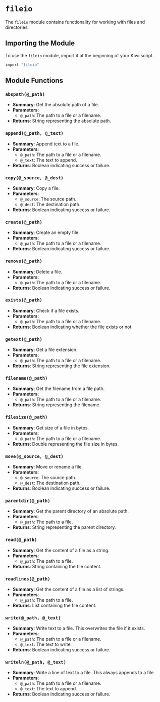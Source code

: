 # `fileio`

The `fileio` module contains functionality for working with files and directories.

## Importing the Module

To use the `fileio` module, import it at the beginning of your Kiwi script.

```ruby
import "fileio"
```

## Module Functions

### `abspath(@_path)`

- **Summary**: Get the absolute path of a file.
- **Parameters**:
  - `@_path`: The path to a file or a filename.
- **Returns**: String representing the absolute path.

### `append(@_path, @_text)`

- **Summary**: Append text to a file.
- **Parameters**:
  - `@_path`: The path to a file or a filename.
  - `@_text`: The text to append.
- **Returns**: Boolean indicating success or failure.

### `copy(@_source, @_dest)`

- **Summary**: Copy a file.
- **Parameters**:
  - `@_source`: The source path.
  - `@_dest`: The destination path.
- **Returns**: Boolean indicating success or failure.

### `create(@_path)`

- **Summary**: Create an empty file.
- **Parameters**:
  - `@_path`: The path to a file or a filename.
- **Returns**: Boolean indicating success or failure.

### `remove(@_path)`

- **Summary**: Delete a file.
- **Parameters**:
  - `@_path`: The path to a file or a filename.
- **Returns**: Boolean indicating success or failure.

### `exists(@_path)`

- **Summary**: Check if a file exists.
- **Parameters**:
  - `@_path`: The path to a file or a filename.
- **Returns**: Boolean indicating whether the file exists or not.

### `getext(@_path)`

- **Summary**: Get a file extension.
- **Parameters**:
  - `@_path`: The path to a file or a filename.
- **Returns**: String representing the file extension.

### `filename(@_path)`

- **Summary**: Get the filename from a file path.
- **Parameters**:
  - `@_path`: The path to a file or a filename.
- **Returns**: String representing the filename.

### `filesize(@_path)`

- **Summary**: Get size of a file in bytes.
- **Parameters**:
  - `@_path`: The path to a file or a filename.
- **Returns**: Double representing the file size in bytes.

### `move(@_source, @_dest)`

- **Summary**: Move or rename a file.
- **Parameters**:
  - `@_source`: The source path.
  - `@_dest`: The destination path.
- **Returns**: Boolean indicating success or failure.

### `parentdir(@_path)`

- **Summary**: Get the parent directory of an absolute path.
- **Parameters**:
  - `@_path`: The path to a file.
- **Returns**: String representing the parent directory.

### `read(@_path)`

- **Summary**: Get the content of a file as a string.
- **Parameters**:
  - `@_path`: The path to a file.
- **Returns**: String containing the file content.

### `readlines(@_path)`

- **Summary**: Get the content of a file as a list of strings.
- **Parameters**:
  - `@_path`: The path to a file.
- **Returns**: List containing the file content.

### `write(@_path, @_text)`

- **Summary**: Write text to a file. This overwrites the file if it exists.
- **Parameters**:
  - `@_path`: The path to a file or a filename.
  - `@_text`: The text to write.
- **Returns**: Boolean indicating success or failure.

### `writeln(@_path, @_text)`

- **Summary**: Write a line of text to a file. This always appends to a file.
- **Parameters**:
  - `@_path`: The path to a file or a filename.
  - `@_text`: The text to append.
- **Returns**: Boolean indicating success or failure.